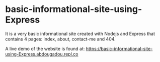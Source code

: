 # basic-informational-site-using-Express
It is a very basic informational site created with Nodejs and Express that contains 4 pages: index, about, contact-me and 404.

A live demo of the website is found at: https://basic-informational-site-using-Express.abdougadou.repl.co
